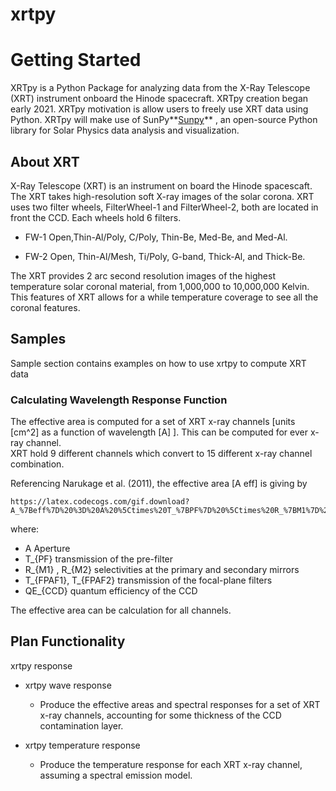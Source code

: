 # xrtpy


Getting Started
===============

XRTpy is a Python Package for analyzing data from the X-Ray Telescope (XRT)
instrument onboard the Hinode spacecraft. XRTpy creation began early 2021. 
XRTpy motivation is allow users to freely use XRT data using Python. 
XRTpy will make use of SunPy**[Sunpy](https://sunpy.org/)** , an 
open-source Python library for Solar Physics data analysis and visualization.


About XRT
---------

X-Ray Telescope (XRT) is an instrument on board the Hinode spacescaft. The
XRT takes high-resolution soft X-ray images of the solar corona. XRT uses
two filter wheels, FilterWheel-1 and FilterWheel-2, both are located in 
front the CCD. Each wheels hold 6 filters. 

- FW-1 Open,Thin-Al/Poly, C/Poly, Thin-Be, Med-Be, and Med-Al.
 
- FW-2 Open, Thin-Al/Mesh, Ti/Poly, G-band, Thick-Al, and  Thick-Be. 

The XRT provides 2 arc second resolution images of the highest
temperature solar coronal material, from 1,000,000 to 10,000,000 Kelvin.
This features of XRT allows for a while temperature coverage to see all 
the coronal features. 


Samples 
-------
Sample section contains examples on how to use xrtpy to compute XRT data


### Calculating Wavelength Response Function


The effective area is computed for a set of XRT x-ray channels [units [cm^2]
as a function of wavelength [A] ]. This can be computed for ever x-ray channel.  
XRT hold 9 different channels which convert to 15 different x-ray channel combination. 


Referencing Narukage et al. (2011), the effective area [A eff] is giving by 

	
	https://latex.codecogs.com/gif.download?A_%7Beff%7D%20%3D%20A%20%5Ctimes%20T_%7BPF%7D%20%5Ctimes%20R_%7BM1%7D%20%5Ctimes%20R_%7BM2%7D%20%5Ctimes%20T_%7BFPAF1%7D%20%5Ctimes%20T_%7BFPAF2%7D%20%5Ctimes%20QE_%7BCCD%7D
where: 
- A Aperture
- T_{PF} transmission of the pre-filter
- R_{M1} , R_{M2} selectivities at the primary and secondary mirrors
- T_{FPAF1}, T_{FPAF2} transmission of the focal-plane filters 
- QE_{CCD} quantum efficiency of the CCD


The effective area can be calculation for all channels. 




Plan Functionality
------------------

xrtpy response
 
- xrtpy wave response 

	- Produce the effective areas and spectral responses for a set of 
	  XRT x-ray channels, accounting for some thickness of the CCD
	  contamination layer. 
	
- xrtpy temperature response
 
	- Produce the temperature response for each XRT x-ray channel,
	  assuming a spectral emission model. 


